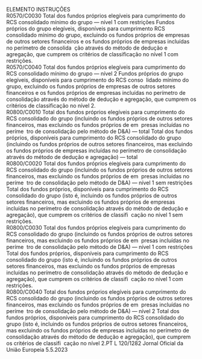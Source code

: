  
ELEMENTO  INSTRUÇÕES  
R0570/C0030  Total dos fundos próprios 
elegíveis para cumprimento 
do RCS consolidado mínimo 
do grupo — nível 1 com 
restrições  Fundos próprios do grupo elegíveis, disponíveis para cumprimento RCS consolidado 
mínimo do grupo, excluindo os fundos próprios de empresas de outros setores 
financeiros e os fundos próprios de empresas incluídas no perímetro de consolida ­
ção através do método de dedução e agregação, que cumprem os critérios de 
classificação no nível 1 com restrições.  
R0570/C0040  Total dos fundos próprios 
elegíveis para cumprimento 
do RCS consolidado mínimo 
do grupo — nível 2  Fundos próprios do grupo elegíveis, disponíveis para cumprimento do RCS conso ­
lidado mínimo do grupo, excluindo os fundos próprios de empresas de outros 
setores financeiros e os fundos próprios de empresas incluídas no perímetro de 
consolidação através do método de dedução e agregação, que cumprem os critérios 
de classificação no nível 2.  
R0800/C0010  Total dos fundos próprios 
elegíveis para cumprimento 
do RCS consolidado do 
grupo (incluindo os fundos 
próprios de outros setores 
financeiros, mas excluindo 
os fundos próprios de em ­
presas incluídas no períme ­
tro de consolidação pelo 
método de D&A) — total  Total dos fundos próprios, disponíveis para cumprimento do RCS consolidado do 
grupo (incluindo os fundos próprios de outros setores financeiros, mas excluindo os 
fundos próprios de empresas incluídas no perímetro de consolidação através do 
método de dedução e agregação) — total  
R0800/C0020  Total dos fundos próprios 
elegíveis para cumprimento 
do RCS consolidado do 
grupo (incluindo os fundos 
próprios de outros setores 
financeiros, mas excluindo 
os fundos próprios de em ­
presas incluídas no períme ­
tro de consolidação pelo 
método de D&A) — nível 1 
sem restrições  Total dos fundos próprios, disponíveis para cumprimento do RCS consolidado do 
grupo (isto é, incluindo os fundos próprios de outros setores financeiros, mas 
excluindo os fundos próprios de empresas incluídas no perímetro de consolidação 
através do método de dedução e agregação), que cumprem os critérios de classifi ­
cação no nível 1 sem restrições.  
R0800/C0030  Total dos fundos próprios 
elegíveis para cumprimento 
do RCS consolidado do 
grupo (incluindo os fundos 
próprios de outros setores 
financeiros, mas excluindo 
os fundos próprios de em ­
presas incluídas no períme ­
tro de consolidação pelo 
método de D&A) — nível 1 
com restrições  Total dos fundos próprios, disponíveis para cumprimento do RCS consolidado do 
grupo (isto é, incluindo os fundos próprios de outros setores financeiros, mas 
excluindo os fundos próprios de empresas incluídas no perímetro de consolidação 
através do método de dedução e agregação), que cumprem os critérios de classifi ­
cação no nível 1 com restrições.  
R0800/C0040  Total dos fundos próprios 
elegíveis para cumprimento 
do RCS consolidado do 
grupo (incluindo os fundos 
próprios de outros setores 
financeiros, mas excluindo 
os fundos próprios de em ­
presas incluídas no períme ­
tro de consolidação pelo 
método de D&A) — nível 2  Total dos fundos próprios, disponíveis para cumprimento do RCS consolidado do 
grupo (isto é, incluindo os fundos próprios de outros setores financeiros, mas 
excluindo os fundos próprios de empresas incluídas no perímetro de consolidação 
através do método de dedução e agregação), que cumprem os critérios de classifi ­
cação no nível 2.PT  L 120/1282 Jornal Oficial da União Europeia 5.5.2023